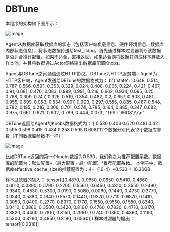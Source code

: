 # DBTune
本程序的架构如下图所示：

![image](https://github.com/lizhli28250039/DBTune/assets/140188927/08fe1d4a-5c03-4084-b531-d59b5b76a9d8)


Agent从数据库获取数据库的状态（包括客户端负载信息、硬件环境信息、数据库内部状态信息），将状态数据传送给test_ddpg，首先通过样本过滤器判断该数据是否适合推荐配置，如果不适合，直接返回，如果适合则将数据打包成样本存放入样本池，并且将数据通过Actor网络输出数据库配置Knobs。

Agent与DBTune之间通信通过HTTP协议，DBTune为HTTP服务端，Agent为HTTP客户端，Agent发送给DBTune的数据格式为：
b"{'state': '0.648, 0.514, 0.787, 0.566, 0.591, 0.363, 0.329, 0.024, 0.408, 0.005, 0.224, 0.421, 0.467, 0.91, 0.681, 0.476, 0.083, 0.999, 0.991, 0.216, 0.662, 0.934, 0.095, 0.25, 0.768, 0.309, 0.747, 0.326, 0.519, 0.354, 0.482, 0.2, 0.657, 0.903, 0.481, 0.955, 0.699, 0.053, 0.534, 0.907, 0.993, 0.297, 0.556, 0.835, 0.487, 0.548, 0.782, 0.195, 0.216, 0.306, 0.701, 0.574, 0.785, 0.164, 0.885, 0.347, 0.682, 0.975, 0.661, 0.821, 0.902, 0.789, 0.444, 0.073', 'TPS': '8608'}\r\n"

DBTune返回给Agent的Knobs数据格式为：'[ 0.530  0.406  0.620  0.481  0.421  0.595  0.598  0.415  0.484  0.253  0.595  0.606]'12个数据分别代表12个数据库参数（不同数据库参数不一样）：


![image](https://github.com/lizhli28250039/DBTune/assets/140188927/51fafaf5-0930-4fb4-9071-146c5d518226)

比如DBTune返回的第一个knobs数据为0.530，我们称之为推荐配置系数。数据库的配置为：默认配置+（最大配置 - 最小配置）*推荐配置系数。
本例子中，数据库effective_cache_size的推荐配置为：4+（16-4）*0.530 = 10.36GB

样本过滤器的输入：
tensor([[0.4870, 0.9650, 0.0650, 0.5410, 0.4660, 0.6010, 0.0890, 0.5790, 0.2700,
         0.5560, 0.6450, 0.4810, 0.3550, 0.2490, 0.9340, 0.4530, 0.5300, 0.0190,
         0.5080, 0.0060, 0.1440, 0.4730, 0.3770, 0.0540, 0.5880, 0.1640, 0.5570,
         0.1440, 0.9370, 0.7710, 0.9570, 0.1410, 0.3050, 0.0400, 0.2770, 0.8070,
         0.1770, 0.1550, 0.9550, 0.1550, 0.8340, 0.0410, 0.3860, 0.3500, 0.3420,
         0.8160, 0.4760, 0.7830, 0.4710, 0.8170, 0.8820, 0.4400, 0.7810, 0.8150,
         0.2960, 0.1240, 0.1860, 0.4360, 0.1190, 0.5300, 0.8290, 0.4850, 0.8180,
         0.6560]])
样本过滤器的输出：
tensor[[0.0318]]
